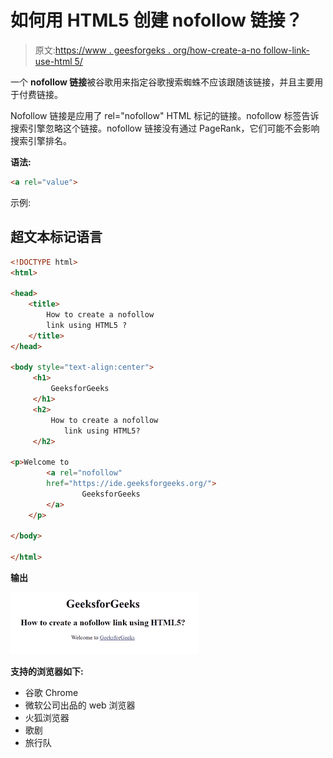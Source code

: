 # 如何用 HTML5 创建 nofollow 链接？

> 原文:[https://www . geesforgeks . org/how-create-a-no follow-link-use-html 5/](https://www.geeksforgeeks.org/how-to-create-a-nofollow-link-using-html5/)

一个 **nofollow 链接**被谷歌用来指定谷歌搜索蜘蛛不应该跟随该链接，并且主要用于付费链接。

Nofollow 链接是应用了 rel="nofollow" HTML 标记的链接。nofollow 标签告诉搜索引擎忽略这个链接。nofollow 链接没有通过 PageRank，它们可能不会影响搜索引擎排名。

**语法:**

```html
<a rel="value"> 

```

示例:

## 超文本标记语言

```html
<!DOCTYPE html> 
<html> 

<head> 
    <title>
        How to create a nofollow 
        link using HTML5 ?
    </title> 
</head> 

<body style="text-align:center">  
     <h1>
         GeeksforGeeks
     </h1>
     <h2>
         How to create a nofollow 
            link using HTML5? 
     </h2>

<p>Welcome to 
        <a rel="nofollow"
        href="https://ide.geeksforgeeks.org/"> 
                GeeksforGeeks 
        </a> 
    </p>

</body> 

</html>                    
```

**输出**

![](img/7175aeda9cda18ad2d13bcbd3cf6e597.png)

**支持的浏览器如下:**

*   谷歌 Chrome
*   微软公司出品的 web 浏览器
*   火狐浏览器
*   歌剧
*   旅行队